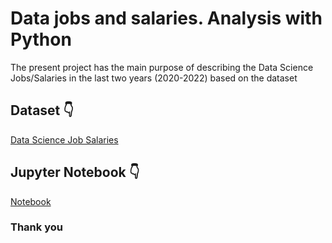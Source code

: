
# Data jobs and salaries. Analysis with Python

The present project has the main purpose of describing the Data Science Jobs/Salaries in the last two years (2020-2022) based on the dataset

## Dataset 👇

[Data Science Job Salaries](https://www.kaggle.com/datasets/ruchi798/data-science-job-salaries?resource=download)

## Jupyter Notebook 👇

[Notebook](datapython.ipynb)

### Thank you
